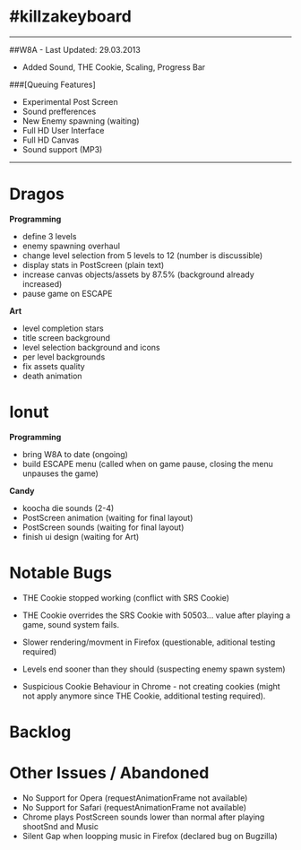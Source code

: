 #killzakeyboard
==============
___

##W8A - Last Updated: 29.03.2013
- Added Sound, THE Cookie, Scaling, Progress Bar

###[Queuing Features]
- Experimental Post Screen
- Sound prefferences
- New Enemy spawning (waiting)
- Full HD User Interface
- Full HD Canvas
- Sound support (MP3)

___

Dragos
======

**Programming**
- define 3 levels
- enemy spawning overhaul
- change level selection from 5 levels to 12 (number is discussible)
- display stats in PostScreen (plain text)
- increase canvas objects/assets by 87.5% (background already increased)
- pause game on ESCAPE

**Art**
- level completion stars
- title screen background
- level selection background and icons
- per level backgrounds
- fix assets quality
- death animation

Ionut
=====

**Programming**
- bring W8A to date (ongoing)
- build ESCAPE menu (called when on game pause, closing the menu unpauses the game)

**Candy**
- koocha die sounds (2-4)
- PostScreen animation (waiting for final layout)
- PostScreen sounds (waiting for final layout)
- finish ui design (waiting for Art)

Notable Bugs
====
- THE Cookie stopped working (conflict with SRS Cookie)
- THE Cookie overrides the SRS Cookie with 50503... value after playing a game, sound system fails.

- Slower rendering/movment in Firefox (questionable, aditional testing required)
- Levels end sooner than they should (suspecting enemy spawn system)
- Suspicious Cookie Behaviour in Chrome - not creating cookies (might not apply anymore since THE Cookie, additional testing required).

Backlog
=====

Other Issues / Abandoned
=====
- No Support for Opera (requestAnimationFrame not available)
- No Support for Safari (requestAnimationFrame not available)
- Chrome plays PostScreen sounds lower than normal after playing shootSnd and Music
- Silent Gap when loopping music in Firefox (declared bug on Bugzilla)
